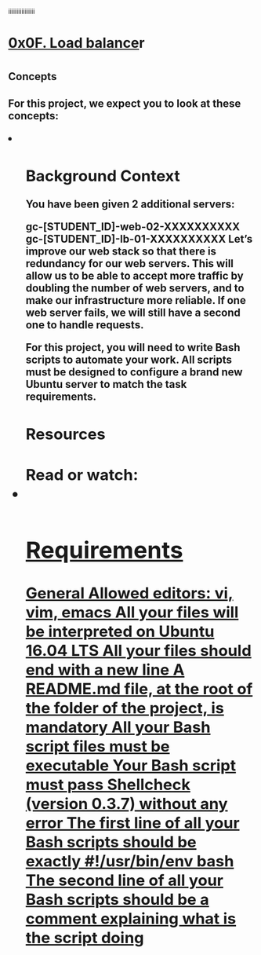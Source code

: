 iiiiiiiiiiiiiiii<h1><u>0x0F. Load balance</u>r<h1>

<h2>Concepts<h2>
<p>For this project, we expect you to look at these concepts:</p>
<li>
<ul>
<a href = https://www.thegeekstuff.com/2016/01/load-balancer-intro/>
<a herf =https://community.f5.com/t5/technical-articles/intro-to-load-balancing-for-developers-the-algorithms/ta-p/273759>
<a href = https://intranet.alxswe.com/concepts/68>
<a img src = https://s3.amazonaws.com/intranet-projects-files/holbertonschool-sysadmin_devops/275/qfdked8.png>

<h2>Background Context</h2>
You have been given 2 additional servers:

gc-[STUDENT_ID]-web-02-XXXXXXXXXX
gc-[STUDENT_ID]-lb-01-XXXXXXXXXX
Let’s improve our web stack so that there is redundancy for our web servers. This will allow us to be able to accept more traffic by doubling the number of web servers, and to make our infrastructure more reliable. If one web server fails, we will still have a second one to handle requests.

For this project, you will need to write Bash scripts to automate your work. All scripts must be designed to configure a brand new Ubuntu server to match the task requirements.

<h2>Resources<h2>
Read or watch:

<li>
<ol>
<a href = https://haproxy.debian.net/>
<a href =https://www.techopedia.com/definition/27178/http-header>
<a href = https://www.digitalocean.com/community/tutorials/an-introduction-to-haproxy-and-load-balancing-concepts>
</ol>
</li>

<h2>Requirements</h2>
General
Allowed editors: vi, vim, emacs
All your files will be interpreted on Ubuntu 16.04 LTS
All your files should end with a new line
A README.md file, at the root of the folder of the project, is mandatory
All your Bash script files must be executable
Your Bash script must pass Shellcheck (version 0.3.7) without any error
The first line of all your Bash scripts should be exactly #!/usr/bin/env bash
The second line of all your Bash scripts should be a comment explaining what is the script doing
